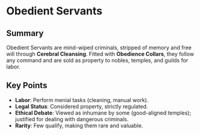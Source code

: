 # Obedient Servants

## Summary
Obedient Servants are mind-wiped criminals, stripped of memory and free will through **Cerebral Cleansing**. Fitted with **Obedience Collars**, they follow any command and are sold as property to nobles, temples, and guilds for labor.

## Key Points
- **Labor**: Perform menial tasks (cleaning, manual work).
- **Legal Status**: Considered property, strictly regulated.
- **Ethical Debate**: Viewed as inhumane by some (good-aligned temples); justified for dealing with dangerous criminals.
- **Rarity**: Few qualify, making them rare and valuable.
